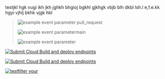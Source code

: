testjkl hgk vugi ikh  jkh jghkh bhgioj bgkhl gjkhgk vbjb blh dkbl lsh.l e,f.e.kk hgyi  vjhlj bkhk vjgk
hkl
>![example event parameter](https://github.com/okimaureen/test/actions/workflows/filter.yml/badge.svg?event=pull_request) pull_request
>
>![example event parameter](https://github.com/okimaureen/test/actions/workflows/Anissue.yml/badge.svg?branch=main)main
>
>![example event parameter](https://github.com/okimaureen/test/actions/workflows/filter.yml/badge.svg?branch=main)

[![Submit Cloud Build and deploy endpoints](https://github.com/OKiMaureen/test/actions/workflows/server.yml/badge.svg)](https://github.com/OKiMaureen/test/actions/workflows/server.yml)



[![Submit Cloud Build and deploy endpoints](https://github.com/OKiMaureen/test/actions/workflows/server.yml/badge.svg)](https://github.com/OKiMaureen/test/actions/workflows/server.yml)


[![testfilter your](https://github.com/OKiMaureen/test/actions/workflows/filter.yml/badge.svg)](https://github.com/OKiMaureen/test/actions/workflows/filter.yml)

